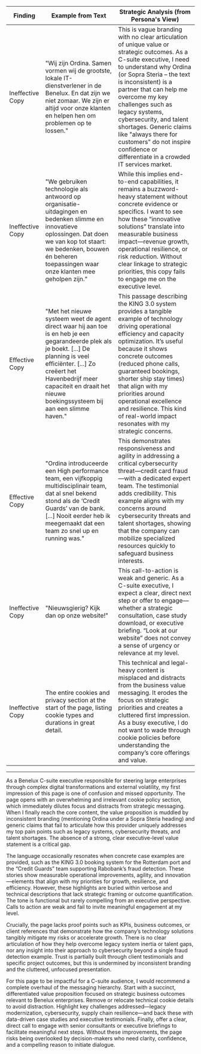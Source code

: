 | Finding          | Example from Text                                                                                                                                                                                                                                       | Strategic Analysis (from Persona's View)                                                                                                                                                                                                                                                                                                                                                                                         |
| ---------------- | ------------------------------------------------------------------------------------------------------------------------------------------------------------------------------------------------------------------------------------------------------- | -------------------------------------------------------------------------------------------------------------------------------------------------------------------------------------------------------------------------------------------------------------------------------------------------------------------------------------------------------------------------------------------------------------------------------- |
| Ineffective Copy | "Wij zijn Ordina. Samen vormen wij de grootste, lokale IT-dienstverlener in de Benelux. En dat zijn we niet zomaar. We zijn er altijd voor onze klanten en helpen hen om problemen op te lossen."                                                        | This is vague branding with no clear articulation of unique value or strategic outcomes. As a C-suite executive, I need to understand why Ordina (or Sopra Steria – the text is inconsistent) is a partner that can help me overcome my key challenges such as legacy systems, cybersecurity, and talent shortages. Generic claims like "always there for customers" do not inspire confidence or differentiate in a crowded IT services market.                                                    |
| Ineffective Copy | "We gebruiken technologie als antwoord op organisatie-uitdagingen en bedenken slimme en innovatieve oplossingen. Dat doen we van kop tot staart: we bedenken, bouwen én beheren toepassingen waar onze klanten mee geholpen zijn."                   | While this implies end-to-end capabilities, it remains a buzzword-heavy statement without concrete evidence or specifics. I want to see how these “innovative solutions” translate into measurable business impact—revenue growth, operational resilience, or risk reduction. Without clear linkage to strategic priorities, this copy fails to engage me on the executive level.                                                                                              |
| Effective Copy   | "Met het nieuwe systeem weet de agent direct waar hij aan toe is en heb je een gegarandeerde plek als je boekt. [...] De planning is veel efficiënter. [...] Zo creëert het Havenbedrijf meer capaciteit en draait het nieuwe boekingssysteem bij aan een slimme haven." | This passage describing the KING 3.0 system provides a tangible example of technology driving operational efficiency and capacity optimization. It’s useful because it shows concrete outcomes (reduced phone calls, guaranteed bookings, shorter ship stay times) that align with my priorities around operational excellence and resilience. This kind of real-world impact resonates with my strategic concerns.                                                     |
| Effective Copy   | "Ordina introduceerde een High performance team, een vijfkoppig multidisciplinair team, dat al snel bekend stond als de ‘Credit Guards’ van de bank. [...] Nooit eerder heb ik meegemaakt dat een team zo snel up en running was."                     | This demonstrates responsiveness and agility in addressing a critical cybersecurity threat—credit card fraud—with a dedicated expert team. The testimonial adds credibility. This example aligns with my concerns around cybersecurity threats and talent shortages, showing that the company can mobilize specialized resources quickly to safeguard business interests.                                                                                 |
| Ineffective Copy | "Nieuwsgierig? Kijk dan op onze website!"                                                                                                                                                                                                              | This call-to-action is weak and generic. As a C-suite executive, I expect a clear, direct next step or offer to engage—whether a strategic consultation, case study download, or executive briefing. “Look at our website” does not convey a sense of urgency or relevance at my level.                                                                                                                                                          |
| Ineffective Copy | The entire cookies and privacy section at the start of the page, listing cookie types and durations in great detail.                                                                                                                                     | This technical and legal-heavy content is misplaced and distracts from the business value messaging. It erodes the focus on strategic priorities and creates a cluttered first impression. As a busy executive, I do not want to wade through cookie policies before understanding the company’s core offerings and value.                                                                                                                       |

---

As a Benelux C-suite executive responsible for steering large enterprises through complex digital transformations and external volatility, my first impression of this page is one of confusion and missed opportunity. The page opens with an overwhelming and irrelevant cookie policy section, which immediately dilutes focus and distracts from strategic messaging. When I finally reach the core content, the value proposition is muddled by inconsistent branding (mentioning Ordina under a Sopra Steria heading) and generic claims that fail to articulate how this provider uniquely addresses my top pain points such as legacy systems, cybersecurity threats, and talent shortages. The absence of a strong, clear executive-level value statement is a critical gap.

The language occasionally resonates when concrete case examples are provided, such as the KING 3.0 booking system for the Rotterdam port and the “Credit Guards” team supporting Rabobank’s fraud detection. These stories show measurable operational improvements, agility, and innovation—elements that align with my priorities for growth, resilience, and efficiency. However, these highlights are buried within verbose and technical descriptions that lack strategic framing or outcome quantification. The tone is functional but rarely compelling from an executive perspective. Calls to action are weak and fail to invite meaningful engagement at my level.

Crucially, the page lacks proof points such as KPIs, business outcomes, or client references that demonstrate how the company’s technology solutions tangibly mitigate my risks or accelerate growth. There is no clear articulation of how they help overcome legacy system inertia or talent gaps, nor any insight into their approach to cybersecurity beyond a single fraud detection example. Trust is partially built through client testimonials and specific project outcomes, but this is undermined by inconsistent branding and the cluttered, unfocused presentation.

For this page to be impactful for a C-suite audience, I would recommend a complete overhaul of the messaging hierarchy. Start with a succinct, differentiated value proposition focused on strategic business outcomes relevant to Benelux enterprises. Remove or relocate technical cookie details to avoid distraction. Highlight key challenges addressed—legacy modernization, cybersecurity, supply chain resilience—and back these with data-driven case studies and executive testimonials. Finally, offer a clear, direct call to engage with senior consultants or executive briefings to facilitate meaningful next steps. Without these improvements, the page risks being overlooked by decision-makers who need clarity, confidence, and a compelling reason to initiate dialogue.